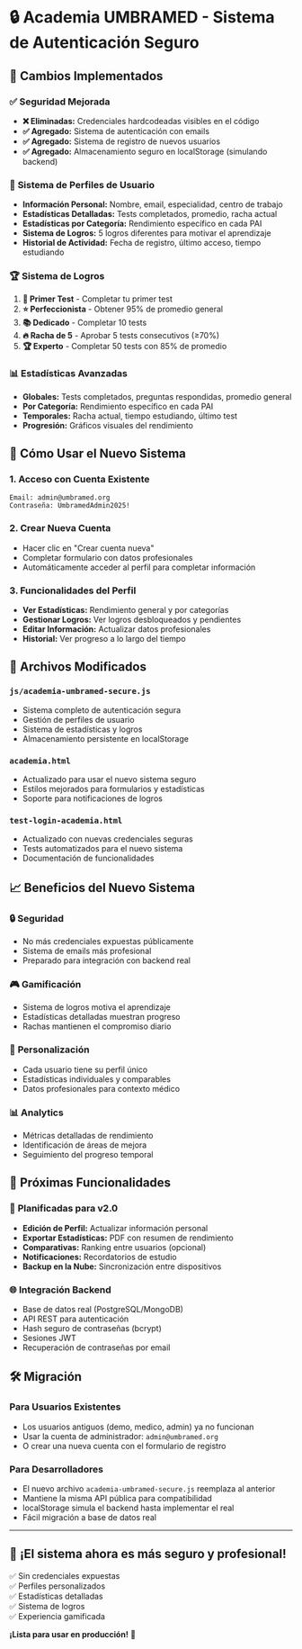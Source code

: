 # 🔒 Academia UMBRAMED - Sistema de Autenticación Seguro

## 🎯 Cambios Implementados

### ✅ **Seguridad Mejorada**
- **❌ Eliminadas:** Credenciales hardcodeadas visibles en el código
- **✅ Agregado:** Sistema de autenticación con emails
- **✅ Agregado:** Sistema de registro de nuevos usuarios
- **✅ Agregado:** Almacenamiento seguro en localStorage (simulando backend)

### 👤 **Sistema de Perfiles de Usuario**
- **Información Personal:** Nombre, email, especialidad, centro de trabajo
- **Estadísticas Detalladas:** Tests completados, promedio, racha actual
- **Estadísticas por Categoría:** Rendimiento específico en cada PAI
- **Sistema de Logros:** 5 logros diferentes para motivar el aprendizaje
- **Historial de Actividad:** Fecha de registro, último acceso, tiempo estudiando

### 🏆 **Sistema de Logros**
1. **🎯 Primer Test** - Completar tu primer test
2. **⭐ Perfeccionista** - Obtener 95% de promedio general
3. **📚 Dedicado** - Completar 10 tests
4. **🔥 Racha de 5** - Aprobar 5 tests consecutivos (≥70%)
5. **🏆 Experto** - Completar 50 tests con 85% de promedio

### 📊 **Estadísticas Avanzadas**
- **Globales:** Tests completados, preguntas respondidas, promedio general
- **Por Categoría:** Rendimiento específico en cada PAI
- **Temporales:** Racha actual, tiempo estudiando, último test
- **Progresión:** Gráficos visuales del rendimiento

## 🚀 **Cómo Usar el Nuevo Sistema**

### 1. **Acceso con Cuenta Existente**
```
Email: admin@umbramed.org
Contraseña: UmbramedAdmin2025!
```

### 2. **Crear Nueva Cuenta**
- Hacer clic en "Crear cuenta nueva"
- Completar formulario con datos profesionales
- Automáticamente acceder al perfil para completar información

### 3. **Funcionalidades del Perfil**
- **Ver Estadísticas:** Rendimiento general y por categorías
- **Gestionar Logros:** Ver logros desbloqueados y pendientes
- **Editar Información:** Actualizar datos profesionales
- **Historial:** Ver progreso a lo largo del tiempo

## 🔧 **Archivos Modificados**

### `js/academia-umbramed-secure.js`
- Sistema completo de autenticación segura
- Gestión de perfiles de usuario
- Sistema de estadísticas y logros
- Almacenamiento persistente en localStorage

### `academia.html`
- Actualizado para usar el nuevo sistema seguro
- Estilos mejorados para formularios y estadísticas
- Soporte para notificaciones de logros

### `test-login-academia.html`
- Actualizado con nuevas credenciales seguras
- Tests automatizados para el nuevo sistema
- Documentación de funcionalidades

## 📈 **Beneficios del Nuevo Sistema**

### 🔒 **Seguridad**
- No más credenciales expuestas públicamente
- Sistema de emails más profesional
- Preparado para integración con backend real

### 🎮 **Gamificación**
- Sistema de logros motiva el aprendizaje
- Estadísticas detalladas muestran progreso
- Rachas mantienen el compromiso diario

### 👥 **Personalización**
- Cada usuario tiene su perfil único
- Estadísticas individuales y comparables
- Datos profesionales para contexto médico

### 📊 **Analytics**
- Métricas detalladas de rendimiento
- Identificación de áreas de mejora
- Seguimiento del progreso temporal

## 🔮 **Próximas Funcionalidades**

### 📅 **Planificadas para v2.0**
- **Edición de Perfil:** Actualizar información personal
- **Exportar Estadísticas:** PDF con resumen de rendimiento
- **Comparativas:** Ranking entre usuarios (opcional)
- **Notificaciones:** Recordatorios de estudio
- **Backup en la Nube:** Sincronización entre dispositivos

### 🌐 **Integración Backend**
- Base de datos real (PostgreSQL/MongoDB)
- API REST para autenticación
- Hash seguro de contraseñas (bcrypt)
- Sesiones JWT
- Recuperación de contraseñas por email

## 🛠️ **Migración**

### Para Usuarios Existentes
- Los usuarios antiguos (demo, medico, admin) ya no funcionan
- Usar la cuenta de administrador: `admin@umbramed.org`
- O crear una nueva cuenta con el formulario de registro

### Para Desarrolladores
- El nuevo archivo `academia-umbramed-secure.js` reemplaza al anterior
- Mantiene la misma API pública para compatibilidad
- localStorage simula el backend hasta implementar el real
- Fácil migración a base de datos real

---

## 🎉 **¡El sistema ahora es más seguro y profesional!**

✅ Sin credenciales expuestas  
✅ Perfiles personalizados  
✅ Estadísticas detalladas  
✅ Sistema de logros  
✅ Experiencia gamificada  

**¡Lista para usar en producción!** 🚀
